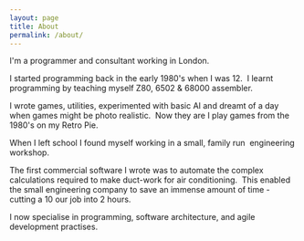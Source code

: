 ```yaml
---
layout: page
title: About
permalink: /about/
---
```


I'm a programmer and consultant working in London.

I started programming back in the early 1980's when I was 12.  I learnt  programming by teaching myself Z80, 6502 & 68000 assembler.

I wrote games, utilities, experimented with basic AI and dreamt of a day when games might be photo realistic.  Now they are I play games from the 1980's on my Retro Pie.

When I left school I found myself working in a small, family run  engineering workshop.

The first commercial software I wrote was to automate the complex calculations required to make duct-work for air conditioning.  This enabled the small engineering company to save an immense amount of time - cutting a 10 our job into 2 hours.

I now specialise in programming, software architecture, and agile development practises.
